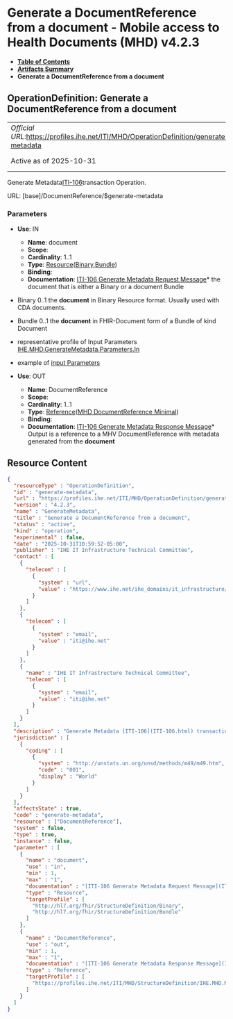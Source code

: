 # Generate a DocumentReference from a document - Mobile access to Health Documents (MHD) v4.2.3

* [**Table of Contents**](toc.md)
* [**Artifacts Summary**](artifacts.md)
* **Generate a DocumentReference from a document**

## OperationDefinition: Generate a DocumentReference from a document 

| | |
| :--- | :--- |
| *Official URL*:https://profiles.ihe.net/ITI/MHD/OperationDefinition/generate-metadata | *Version*:4.2.3 |
| Active as of 2025-10-31 | *Computable Name*:GenerateMetadata |

 
Generate Metadata[ITI-106](ITI-106.md)transaction Operation. 

URL: [base]/DocumentReference/$generate-metadata

### Parameters

* **Use**: IN
  * **Name**: document
  * **Scope**: 
  * **Cardinality**: 1..1
  * **Type**: [Resource](http://hl7.org/fhir/R4/resource.html)([Binary](http://hl7.org/fhir/R4/binary.html),[Bundle](http://hl7.org/fhir/R4/bundle.html))
  * **Binding**: 
  * **Documentation**: [ITI-106 Generate Metadata Request Message](ITI-106.md#2310641-generate-metadata-request-message)* the document that is either a Binary or a document Bundle 
* Binary 0..1 the **document** in Binary Resource format. Usually used with CDA documents.
* Bundle 0..1 the **document** in FHIR-Document form of a Bundle of kind Document
 
* representative profile of Input Parameters [IHE.MHD.GenerateMetadata.Parameters.In](StructureDefinition-IHE.MHD.GenerateMetadata.Parameters.In.md)
* example of [input Parameters](StructureDefinition-IHE.MHD.GenerateMetadata.Parameters.In-examples.md)

* **Use**: OUT
  * **Name**: DocumentReference
  * **Scope**: 
  * **Cardinality**: 1..1
  * **Type**: [Reference](http://hl7.org/fhir/R4/references.html#Reference)([MHD DocumentReference Minimal](StructureDefinition-IHE.MHD.Minimal.DocumentReference.md))
  * **Binding**: 
  * **Documentation**: [ITI-106 Generate Metadata Response Message](ITI-106.md#2310642-generate-metadata-response-message)* Output is a reference to a MHV DocumentReference with metadata generated from the **document**




## Resource Content

```json
{
  "resourceType" : "OperationDefinition",
  "id" : "generate-metadata",
  "url" : "https://profiles.ihe.net/ITI/MHD/OperationDefinition/generate-metadata",
  "version" : "4.2.3",
  "name" : "GenerateMetadata",
  "title" : "Generate a DocumentReference from a document",
  "status" : "active",
  "kind" : "operation",
  "experimental" : false,
  "date" : "2025-10-31T10:59:52-05:00",
  "publisher" : "IHE IT Infrastructure Technical Committee",
  "contact" : [
    {
      "telecom" : [
        {
          "system" : "url",
          "value" : "https://www.ihe.net/ihe_domains/it_infrastructure/"
        }
      ]
    },
    {
      "telecom" : [
        {
          "system" : "email",
          "value" : "iti@ihe.net"
        }
      ]
    },
    {
      "name" : "IHE IT Infrastructure Technical Committee",
      "telecom" : [
        {
          "system" : "email",
          "value" : "iti@ihe.net"
        }
      ]
    }
  ],
  "description" : "Generate Metadata [ITI-106](ITI-106.html) transaction Operation.",
  "jurisdiction" : [
    {
      "coding" : [
        {
          "system" : "http://unstats.un.org/unsd/methods/m49/m49.htm",
          "code" : "001",
          "display" : "World"
        }
      ]
    }
  ],
  "affectsState" : true,
  "code" : "generate-metadata",
  "resource" : ["DocumentReference"],
  "system" : false,
  "type" : true,
  "instance" : false,
  "parameter" : [
    {
      "name" : "document",
      "use" : "in",
      "min" : 1,
      "max" : "1",
      "documentation" : "[ITI-106 Generate Metadata Request Message](ITI-106.html#2310641-generate-metadata-request-message)\n- the document that is either a Binary or a document Bundle\n  - Binary 0..1 the *document* in Binary Resource format. Usually used with CDA documents.\n  - Bundle 0..1 the *document* in FHIR-Document form of a Bundle of kind Document\n- representative profile of Input Parameters [IHE.MHD.GenerateMetadata.Parameters.In](StructureDefinition-IHE.MHD.GenerateMetadata.Parameters.In.html)\n- example of [input Parameters](StructureDefinition-IHE.MHD.GenerateMetadata.Parameters.In-examples.html)",
      "type" : "Resource",
      "targetProfile" : [
        "http://hl7.org/fhir/StructureDefinition/Binary",
        "http://hl7.org/fhir/StructureDefinition/Bundle"
      ]
    },
    {
      "name" : "DocumentReference",
      "use" : "out",
      "min" : 1,
      "max" : "1",
      "documentation" : "[ITI-106 Generate Metadata Response Message](ITI-106.html#2310642-generate-metadata-response-message)\n- Output is a reference to a MHV DocumentReference with metadata generated from the *document*",
      "type" : "Reference",
      "targetProfile" : [
        "https://profiles.ihe.net/ITI/MHD/StructureDefinition/IHE.MHD.Minimal.DocumentReference"
      ]
    }
  ]
}

```

